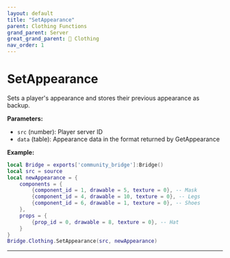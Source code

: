 ```yaml
---
layout: default
title: "SetAppearance"
parent: Clothing Functions
grand_parent: Server
great_grand_parent: 👔 Clothing
nav_order: 1
---
```


# SetAppearance
Sets a player's appearance and stores their previous appearance as backup.

**Parameters:**
- `src` (number): Player server ID
- `data` (table): Appearance data in the format returned by GetAppearance

**Example:**
```lua
local Bridge = exports['community_bridge']:Bridge()
local src = source
local newAppearance = {
    components = {
        {component_id = 1, drawable = 5, texture = 0}, -- Mask
        {component_id = 4, drawable = 10, texture = 0}, -- Legs
        {component_id = 6, drawable = 1, texture = 0}, -- Shoes
    },
    props = {
        {prop_id = 0, drawable = 8, texture = 0}, -- Hat
    }
}
Bridge.Clothing.SetAppearance(src, newAppearance)
```

---